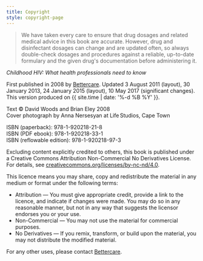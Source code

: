```yaml
---
title: Copyright
style: copyright-page
---
```


> We have taken every care to ensure that drug dosages and related medical advice in this book are accurate. However, drug and disinfectant dosages can change and are updated often, so always double-check dosages and procedures against a reliable, up-to-date formulary and the given drug's documentation before administering it.

*Childhood HIV: What health professionals need to know*

First published in 2008 by [Bettercare](http://bettercare.co.za). Updated 3 August 2011 (layout), 30 January 2013, 24 January 2015 (layout), 10 May 2017 (significant changes). This version produced on {{ site.time | date: '%-d %B %Y' }}.

Text © David Woods and Brian Eley 2008  
Cover photograph by Anna Nersesyan at Life Studios, Cape Town

ISBN (paperback): 978-1-920218-21-8  
ISBN (PDF ebook): 978-1-920218-33-1  
ISBN (reflowable edition): 978-1-920218-97-3

Excluding content explicitly credited to others, this book is published under a Creative Commons Attribution Non-Commercial No Derivatives License. For details, see [creativecommons.org/licenses/by-nc-nd/4.0](http://creativecommons.org/licenses/by-nc-nd/4.0/).

This licence means you may share, copy and redistribute the material in any medium or format under the following terms:

* Attribution — You must give appropriate credit, provide a link to the licence, and indicate if changes were made. You may do so in any reasonable manner, but not in any way that suggests the licensor endorses you or your use.
* Non-Commercial — You may not use the material for commercial purposes.
* No Derivatives — If you remix, transform, or build upon the material, you may not distribute the modified material.

For any other uses, please contact [Bettercare](http://bettercare.co.za).